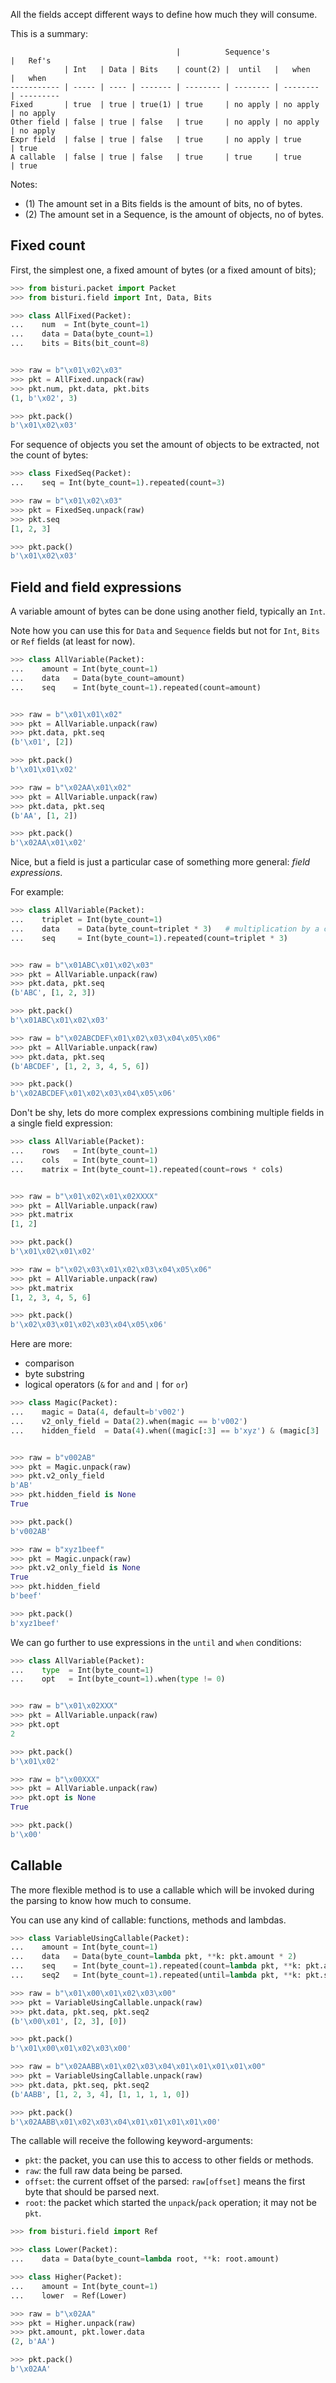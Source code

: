 All the fields accept different ways to define how much they will consume.

This is a summary:

```
                                     |          Sequence's            |   Ref's
            | Int   | Data | Bits    | count(2) |  until   |   when   |   when
----------- | ----- | ---- | ------- | -------- | -------- | -------- | ---------
Fixed       | true  | true | true(1) | true     | no apply | no apply | no apply
Other field | false | true | false   | true     | no apply | no apply | no apply
Expr field  | false | true | false   | true     | no apply | true     | true
A callable  | false | true | false   | true     | true     | true     | true
```

Notes:
 - (1) The amount set in a Bits fields is the amount of bits, no of bytes.
 - (2) The amount set in a Sequence, is the amount of objects, no of bytes.


## Fixed count

First, the simplest one, a fixed amount of bytes (or a fixed amount of bits);

```python
>>> from bisturi.packet import Packet
>>> from bisturi.field import Int, Data, Bits

>>> class AllFixed(Packet):
...    num  = Int(byte_count=1)
...    data = Data(byte_count=1)
...    bits = Bits(bit_count=8)


>>> raw = b"\x01\x02\x03"
>>> pkt = AllFixed.unpack(raw)
>>> pkt.num, pkt.data, pkt.bits
(1, b'\x02', 3)

>>> pkt.pack()
b'\x01\x02\x03'
```

For sequence of objects you set the amount of objects to be extracted,
not the count of bytes:

```python
>>> class FixedSeq(Packet):
...    seq = Int(byte_count=1).repeated(count=3)

>>> raw = b"\x01\x02\x03"
>>> pkt = FixedSeq.unpack(raw)
>>> pkt.seq
[1, 2, 3]

>>> pkt.pack()
b'\x01\x02\x03'
```

## Field and field expressions

A variable amount of bytes can be done using another field, typically an
`Int`.

Note how you can use this for `Data` and `Sequence` fields
but not for `Int`, `Bits` or `Ref` fields (at least for now).

```python
>>> class AllVariable(Packet):
...    amount = Int(byte_count=1)
...    data   = Data(byte_count=amount)
...    seq    = Int(byte_count=1).repeated(count=amount)


>>> raw = b"\x01\x01\x02"
>>> pkt = AllVariable.unpack(raw)
>>> pkt.data, pkt.seq
(b'\x01', [2])

>>> pkt.pack()
b'\x01\x01\x02'

>>> raw = b"\x02AA\x01\x02"
>>> pkt = AllVariable.unpack(raw)
>>> pkt.data, pkt.seq
(b'AA', [1, 2])

>>> pkt.pack()
b'\x02AA\x01\x02'
```

Nice, but a field is just a particular case of something more general:
*field expressions*.

For example:

```python
>>> class AllVariable(Packet):
...    triplet = Int(byte_count=1)
...    data    = Data(byte_count=triplet * 3)   # multiplication by a constant
...    seq     = Int(byte_count=1).repeated(count=triplet * 3)


>>> raw = b"\x01ABC\x01\x02\x03"
>>> pkt = AllVariable.unpack(raw)
>>> pkt.data, pkt.seq
(b'ABC', [1, 2, 3])

>>> pkt.pack()
b'\x01ABC\x01\x02\x03'

>>> raw = b"\x02ABCDEF\x01\x02\x03\x04\x05\x06"
>>> pkt = AllVariable.unpack(raw)
>>> pkt.data, pkt.seq
(b'ABCDEF', [1, 2, 3, 4, 5, 6])

>>> pkt.pack()
b'\x02ABCDEF\x01\x02\x03\x04\x05\x06'
```

Don't be shy, lets do more complex expressions combining multiple fields
in a single field expression:

```python
>>> class AllVariable(Packet):
...    rows   = Int(byte_count=1)
...    cols   = Int(byte_count=1)
...    matrix = Int(byte_count=1).repeated(count=rows * cols)


>>> raw = b"\x01\x02\x01\x02XXXX"
>>> pkt = AllVariable.unpack(raw)
>>> pkt.matrix
[1, 2]

>>> pkt.pack()
b'\x01\x02\x01\x02'

>>> raw = b"\x02\x03\x01\x02\x03\x04\x05\x06"
>>> pkt = AllVariable.unpack(raw)
>>> pkt.matrix
[1, 2, 3, 4, 5, 6]

>>> pkt.pack()
b'\x02\x03\x01\x02\x03\x04\x05\x06'
```

Here are more:
 - comparison
 - byte substring
 - logical operators (`&` for `and` and `|` for `or`)

```python
>>> class Magic(Packet):
...    magic = Data(4, default=b'v002')
...    v2_only_field = Data(2).when(magic == b'v002')
...    hidden_field  = Data(4).when((magic[:3] == b'xyz') & (magic[3] != b'\x00'))


>>> raw = b"v002AB"
>>> pkt = Magic.unpack(raw)
>>> pkt.v2_only_field
b'AB'
>>> pkt.hidden_field is None
True

>>> pkt.pack()
b'v002AB'

>>> raw = b"xyz1beef"
>>> pkt = Magic.unpack(raw)
>>> pkt.v2_only_field is None
True
>>> pkt.hidden_field
b'beef'

>>> pkt.pack()
b'xyz1beef'
```

We can go further to use expressions in the `until` and `when` conditions:

```python
>>> class AllVariable(Packet):
...    type  = Int(byte_count=1)
...    opt   = Int(byte_count=1).when(type != 0)


>>> raw = b"\x01\x02XXX"
>>> pkt = AllVariable.unpack(raw)
>>> pkt.opt
2

>>> pkt.pack()
b'\x01\x02'

>>> raw = b"\x00XXX"
>>> pkt = AllVariable.unpack(raw)
>>> pkt.opt is None
True

>>> pkt.pack()
b'\x00'
```

## Callable

The more flexible method is to use a callable which will be invoked during the
parsing to know how much to consume.

You can use any kind of callable: functions, methods and lambdas.

```python
>>> class VariableUsingCallable(Packet):
...    amount = Int(byte_count=1)
...    data   = Data(byte_count=lambda pkt, **k: pkt.amount * 2)
...    seq    = Int(byte_count=1).repeated(count=lambda pkt, **k: pkt.amount * 2)
...    seq2   = Int(byte_count=1).repeated(until=lambda pkt, **k: pkt.seq2[-1]==0)

>>> raw = b"\x01\x00\x01\x02\x03\x00"
>>> pkt = VariableUsingCallable.unpack(raw)
>>> pkt.data, pkt.seq, pkt.seq2
(b'\x00\x01', [2, 3], [0])

>>> pkt.pack()
b'\x01\x00\x01\x02\x03\x00'

>>> raw = b"\x02AABB\x01\x02\x03\x04\x01\x01\x01\x01\x00"
>>> pkt = VariableUsingCallable.unpack(raw)
>>> pkt.data, pkt.seq, pkt.seq2
(b'AABB', [1, 2, 3, 4], [1, 1, 1, 1, 0])

>>> pkt.pack()
b'\x02AABB\x01\x02\x03\x04\x01\x01\x01\x01\x00'

```

The callable will receive the following keyword-arguments:

 - `pkt`: the packet, you can use this to access to other fields or methods.
 - `raw`: the full raw data being be parsed.
 - `offset`: the current offset of the parsed: `raw[offset]` means
the first byte that should be parsed next.
 - `root`: the packet which started the `unpack`/`pack` operation; it
may not be `pkt`.

```python
>>> from bisturi.field import Ref

>>> class Lower(Packet):
...    data = Data(byte_count=lambda root, **k: root.amount)

>>> class Higher(Packet):
...    amount = Int(byte_count=1)
...    lower  = Ref(Lower)

>>> raw = b"\x02AA"
>>> pkt = Higher.unpack(raw)
>>> pkt.amount, pkt.lower.data
(2, b'AA')

>>> pkt.pack()
b'\x02AA'
```


